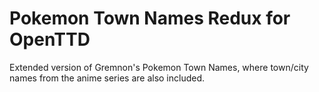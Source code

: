 # Pokemon Town Names Redux for OpenTTD
Extended version of Gremnon's Pokemon Town Names, where town/city names from the anime series are also included.
